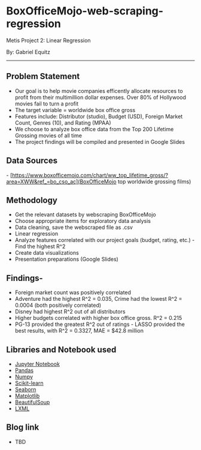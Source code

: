 # BoxOfficeMojo-web-scraping-regression
Metis Project 2: Linear Regression

By: Gabriel Equitz
______________________________________________________

## Problem Statement
- Our goal is to help movie companies efficently allocate resources to profit from their multimillion dollar expenses. Over 80% of Hollywood movies fail to turn a profit
- The target variable = worldwide box office gross
- Features include: Distributor (studio), Budget (USD), Foreign Market Count, Genres (10), and Rating (MPAA)
- We choose to analyze box office data from the Top 200 Lifetime Grossing movies of all time
- The project findings will be compiled and presented in Google Slides

## Data Sources
- [https://www.boxofficemojo.com/chart/ww_top_lifetime_gross/?area=XWW&ref_=bo_cso_ac](BoxOfficeMojo top worldwide grossing films)

## Methodology
- Get the relevant datasets by webscraping BoxOfficeMojo
- Choose appropriate items for exploratory data analysis
- Data cleaning, save the webscraped file as .csv
- Linear regression
- Analyze features correlated with our project goals (budget, rating, etc.) - Find the highest R^2
- Create data visualizations
- Presentation preparations (Google Slides)

## Findings- 
- Foreign market count was positively correlated
- Adventure had the highest R^2 = 0.035, Crime had the lowest R^2 = 0.0004 (both positively correlated)
- Disney had highest R^2 out of all distributors
- Higher budgets correlated with higher box office gross. R^2 = 0.215
- PG-13 provided the greatest R^2 out of ratings
- LASSO provided the best results, with R^2 = 0.3327, MAE = $42.8 million 

## Libraries and Notebook used
- [Jupyter Notebook](https://jupyter.org/)
- [Pandas](https://pandas.pydata.org/)
- [Numpy](https://numpy.org/)
- [Scikit-learn](https://scikit-learn.org/stable/)
- [Seaborn](https://seaborn.pydata.org/)
- [Matplotlib](https://matplotlib.org/)
- [BeautifulSoup](https://www.crummy.com/software/BeautifulSoup/)
- [LXML](https://lxml.de/)

## Blog link
- TBD
